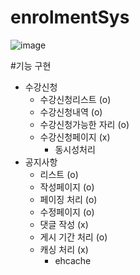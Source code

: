 # enrolmentSys
![image](https://user-images.githubusercontent.com/73806440/188314308-2e7e4a53-5b9f-48c3-a38b-53a43438b5a6.png)


#기능 구현
* 수강신청
  * 수강신청리스트 (o)
  * 수강신청내역 (o)
  * 수강신청가능한 자리 (o)
  * 수강신청페이지 (x)
    * 동시성처리
* 공지사항
  * 리스트 (o)
  * 작성페이지 (o)
  * 페이징 처리 (o)
  * 수정페이지 (o)
  * 댓글 작성 (x)
  * 게시 기간 처리 (o)
  * 캐싱 처리 (x)
    * ehcache

